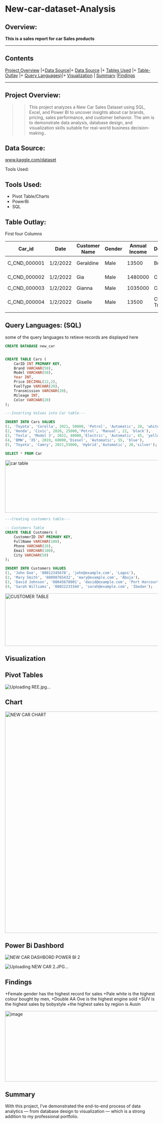# New-car-dataset-Analysis
## Overview:
**This is a sales report for car Sales products**

---

## Contents
 [Project Overview](#Project-Overview) |+[Data Source](#Data-Source)|+ [Data Source](#Data-Source) |+ [Tables Used](#Tool-Used) |+ [Table-Outlay](#Table-Outlay) |+ [Query Languages)](#Query-Languages)|+ [Visualization](#Visualization) | [Summary](#Summary) |[Findings](#Findings)

---

## Project Overview:

>>This project analyzes a New Car Sales Dataset using SQL, Excel, and Power BI to uncover insights about car brands, pricing, sales performance, and customer behavior. The aim is to demonstrate data analysis, database design, and visualization skills suitable for real-world business decision-making..

## Data Source:
www.kaggle.com/dataset

Tools Used:
 ## Tools Used:
+ Pivot Table/Charts
+ PowerBi
+ SQL

## Table Outlay:
  First four Columns

|Car_id|	Date	|Customer Name|	Gender|	Annual Income	|Dealer_Name	|Company	Model|	Engine	|Transmission	|Color|	Price ($)	|Dealer_No |	Body Style	|Phone	|Dealer_Region|
|-------|-------|-------|-------|-------|-------|-------|-------|-------|------|-------|-------|------|-------|------|
|C_CND_000001	|1/2/2022|Geraldine|	Male	|13500|	Buddy |Storbeck's |Diesel| Service Inc	|Ford	Expedition|	DoubleÃ‚Â |Overhead |Camshaft|	Auto	Black	|26000	|06457-3834	|SUV	|8264678	|Middletown|
|C_CND_000002|	1/2/2022	|Gia	|Male|	1480000|	C & M Motors| Inc	Dodge|	Durango	|DoubleÃ‚Â| Overhead |Camshaft|	Auto	Black	|19000	|60504-7114|	SUV|	6848189|	Aurora|
|C_CND_000003	|1/2/2022	|Gianna|	Male	|1035000	|Capitol| KIA	|Cadillac	|Eldorado|	Overhead |Camshaft|	Manual|	Red	|31500|	38701-8047|Passenger	|7298798	|Greenville|
|C_CND_000004|	1/2/2022	|Giselle	|Male|	13500	|Chrysler of Tri-Cities|	Toyota	|Celica	|Overhead |Camshaft|	Manual	|Pale |White|14000	99301-3882|	SUV|	6257557|	Pasco|

## Query Languages: (SQL)
some of the query languages to retieve records are displayed here

```SQL
CREATE DATABASE new_car


CREATE TABLE Cars (
    CarID INT PRIMARY KEY,
    Brand VARCHAR(50),
    Model VARCHAR(50),
    Year INT,
    Price DECIMAL(12,2),
    FuelType VARCHAR(20),
    Transmission VARCHAR(20),
    Mileage INT,
    Color VARCHAR(20)
);

```
```SQL
---Inserting Values into Car table---

INSERT INTO Cars VALUES
(1, 'Toyota', 'Corolla', 2021, 50000, 'Petrol', 'Automatic', 20, 'white'),
(2, 'Honda', 'Civic', 2020, 25000,'Petrol', 'Manual', 22, 'black'),
(3, 'Tesla', 'Model 3', 2022, 40000,'Electric', 'Automatic', 45, 'yellow'),
(4, 'BMW', 'X5', 2019, 60000,'Diesel', 'Automatic', 55, 'blue'),
(5, 'Toyota', 'Camry', 2021,55000, 'Hybrid','Automatic', 28,'silver');

SELECT * FROM Car

```

<img width="574" height="173" alt="car table" src="https://github.com/user-attachments/assets/b8ca6e8f-f725-4475-a061-db4ab3715dc1" />


```SQL
---Creating customers table---

-- Customers Table
CREATE TABLE Customers (
    CustomerID INT PRIMARY KEY,
    FullName VARCHAR(100),
    Phone VARCHAR(20),
    Email VARCHAR(100),
    City VARCHAR(50)
);

```

```SQL
INSERT INTO Customers VALUES
(1, 'John Doe', '08012345678', 'john@example.com', 'Lagos'),
(2, 'Mary Smith', '08098765432', 'mary@example.com', 'Abuja'),
(3, 'David Johnson', '08045678901', 'david@example.com', 'Port Harcourt'),
(4, 'Sarah Williams', '08022233344', 'sarah@example.com', 'Ibadan');

```
<img width="562" height="173" alt="CUSTOMER TABLE" src="https://github.com/user-attachments/assets/c1882243-a7c1-46f4-a70b-2cf0930460f9" />

## Visualization
## Pivot Tables

![Uploading REE.jpg…]()

## Chart

<img width="1468" height="728" alt="NEW CAR CHART" src="https://github.com/user-attachments/assets/5904961c-7076-4de9-b04a-433151314aec" />

## Power Bi Dashbord

![NEW CAR DASHBORD POWER BI 2](https://github.com/user-attachments/assets/7db039c2-3924-4d2e-aa15-77f614403fa6)


![Uploading NEW CAR 2.JPG…]()
 ## Findings
+Female gender has the highest record for sales
+Pale white is the highest colour bought by men,
+Double AA Ove is the highest engine sold
+SUV is the highest sales by bobystyle
+the highest sales by region is Ausin

<img width="715" height="232" alt="image" src="https://github.com/user-attachments/assets/01f1b254-7d62-4ecf-89c2-79b387cc4e6f" />

## Summary

 With this project, I’ve demonstrated the end-to-end process of data analytics — from database design to visualization — which is a strong addition to my professional portfolio.
